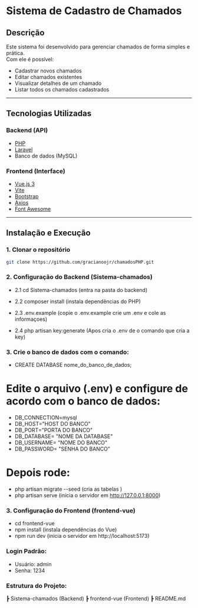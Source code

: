 # Sistema de Cadastro de Chamados

## Descrição

Este sistema foi desenvolvido para gerenciar chamados de forma simples e prática.  
Com ele é possível:

- Cadastrar novos chamados
- Editar chamados existentes
- Visualizar detalhes de um chamado
- Listar todos os chamados cadastrados

---

## Tecnologias Utilizadas

### **Backend (API)**

- [PHP](https://www.php.net/)
- [Laravel](https://laravel.com/)
- Banco de dados (MySQL)

### **Frontend (Interface)**

- [Vue.js 3](https://vuejs.org/)
- [Vite](https://vitejs.dev/)
- [Bootstrap](https://getbootstrap.com/)
- [Axios](https://axios-http.com/)
- [Font Awesome](https://fontawesome.com)

---

## Instalação e Execução

### 1. Clonar o repositório

```bash
git clone https://github.com/gracianoojr/chamadosPHP.git
```

### 2. Configuração do Backend (Sistema-chamados)

- 2.1 cd Sistema-chamados (entra na pasta do backend)

- 2.2 composer install (instala dependências do PHP)

- 2.3 .env.example (copie o .env.example crie um .env e cole as informaçoes)

- 2.4 php artisan key:generate (Apos cria o .env de o comando que cria a key)

### 3. Crie o banco de dados com o comando:

- CREATE DATABASE nome_do_banco_de_dados;

# Edite o arquivo (.env) e configure de acordo com o banco de dados:

- DB_CONNECTION=mysql
- DB_HOST="HOST DO BANCO"
- DB_PORT="PORTA DO BANCO"
- DB_DATABASE= "NOME DA DATABASE"
- DB_USERNAME= "NOME DO BANCO"
- DB_PASSWORD= "SENHA DO BANCO"

# Depois rode:

- php artisan migrate --seed (cria as tabelas )
- php artisan serve (inicia o servidor em http://127.0.0.1:8000)

### 3. Configuração do Frontend (frontend-vue)

- cd frontend-vue
- npm install (instala dependências do Vue)
- npm run dev (inicia o servidor em http://localhost:5173)

### Login Padrão:

- Usuário: admin
- Senha: 1234

### Estrutura do Projeto:

┣ Sistema-chamados (Backend)
┣ frontend-vue (Frontend)
┣ README.md
